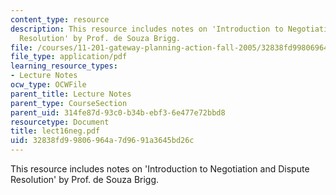 ```yaml
---
content_type: resource
description: This resource includes notes on 'Introduction to Negotiation and Dispute
  Resolution' by Prof. de Souza Brigg.
file: /courses/11-201-gateway-planning-action-fall-2005/32838fd99806964a7d9691a3645bd26c_lect16neg.pdf
file_type: application/pdf
learning_resource_types:
- Lecture Notes
ocw_type: OCWFile
parent_title: Lecture Notes
parent_type: CourseSection
parent_uid: 314fe87d-93c0-b34b-ebf3-6e477e72bbd8
resourcetype: Document
title: lect16neg.pdf
uid: 32838fd9-9806-964a-7d96-91a3645bd26c
---
```

This resource includes notes on 'Introduction to Negotiation and Dispute Resolution' by Prof. de Souza Brigg.

